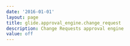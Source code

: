 ```yaml
---
date: '2016-01-01'
layout: page
title: glide.approval_engine.change_request
description: Change Requests approval engine
value: off
---
```

